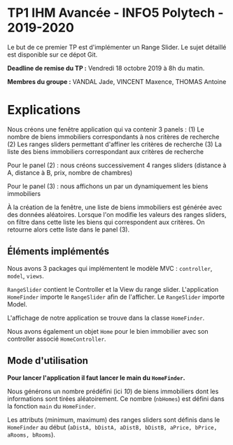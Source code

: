 
# TP1 IHM Avancée - INFO5 Polytech - 2019-2020

Le but de ce premier TP est d'implémenter un Range Slider. Le sujet détaillé est disponible sur ce dépot Git.

**Deadline de remise du TP :**  Vendredi 18 octobre 2019 à 8h du matin.

**Membres du groupe :** VANDAL Jade, VINCENT Maxence, THOMAS Antoine


# Explications

Nous créons une fenêtre application qui va contenir 3 panels :
(1) Le nombre de biens immobiliers correspondants à nos critères de recherche
(2) Les ranges sliders permettant d'affiner les critères de recherche
(3) La liste des biens immobiliers correspondant aux critères de recherche

Pour le panel (2) : nous créons successivement 4 ranges sliders (distance à A, distance à B, prix, nombre de chambres)

Pour le panel (3) : nous affichons un par un dynamiquement les biens immobiliers

À la création de la fenêtre, une liste de biens immobiliers est générée avec des données aléatoires. Lorsque l'on modifie les valeurs des ranges sliders, on filtre dans cette liste les biens qui correspondent aux critères. On retourne alors cette liste dans le panel (3). 


## Éléments implémentés

Nous avons 3 packages qui implémentent le modèle MVC : `controller`, `model`, `views`.

  `RangeSlider` contient le Controller et la View du range slider.
L'application  `HomeFinder` importe le `RangeSlider` afin de l'afficher.
Le  `RangeSlider` importe Model.

L'affichage de notre application se trouve dans la classe `HomeFinder`.

Nous avons également un objet `Home` pour le bien immobilier avec son controller associé `HomeController`.

## Mode d'utilisation

**Pour lancer l'application il faut lancer le main du `HomeFinder`.**

Nous générons un nombre prédéfini (ici *10*) de biens immobiliers dont les informations sont tirées aléatoirement. Ce nombre (`nbHomes`) est défini dans la fonction `main` du `HomeFinder`.

Les attributs (minimum, maximum) des ranges sliders sont définis dans le `HomeFinder` au début (`aDistA, bDistA, aDistB, bDistB, aPrice, bPrice, aRooms, bRooms`).
